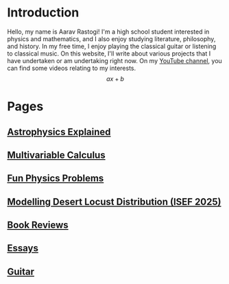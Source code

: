 # Introduction
Hello, my name is Aarav Rastogi! I'm a high school student interested in physics and mathematics, and I also enjoy studying literature, philosophy, and history. In my free time, I enjoy playing the classical guitar or listening to classical music. On this website, I'll write about various projects that I have undertaken or am undertaking right now. On my [YouTube channel](https://www.youtube.com/@aaravrastogi9466), you can find some videos relating to my interests. $$ ax + b $$

# Pages
## [Astrophysics Explained](astro.md)
## [Multivariable Calculus](multivariablecalc.md)
## [Fun Physics Problems](physproblems.md)
## [Modelling Desert Locust Distribution (ISEF 2025)](locust.md)
## [Book Reviews](readinglist.md)
## [Essays](essays.md)
## [Guitar](guitar.md)
